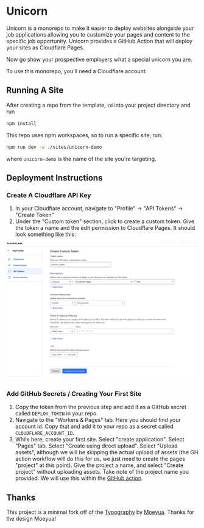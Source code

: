 # Unicorn

Unicorn is a monorepo to make it easier to deploy websites alongside your job applications allowing you to customize your pages and content to the specific job opportunity. Unicorn provides a GitHub Action that will deploy your sites as Cloudflare Pages.

Now go show your prospective employers what a special unicorn you are.

To use this monorepo, you'll need a Cloudflare account.

## Running A Site

After creating a repo from the template, `cd` into your project directory and run

```bash
npm install
```

This repo uses npm workspaces, so to run a specific site, run:

```bash
npm run dev -w ./sites/unicorn-demo
```

where `unicorn-demo` is the name of the site you're targeting.

## Deployment Instructions

### Create A Cloudflare API Key

1. In your Cloudflare account, navigate to "Profile" -> "API Tokens" -> "Create Token"
2. Under the "Custom token" section, click to create a custom token. Give the token a name and the edit permission to Cloudflare Pages. It should look something like this:

![custom token example screen](./assets/cloudflare_custom_token.png)

### Add GitHub Secrets / Creating Your First Site

1. Copy the token from the previous step and add it as a GitHub secret called `DEPLOY_TOKEN` in your repo.
2. Navigate to the "Workers & Pages" tab. Here you should find your account id. Copy that and add it to your repo as a secret called `CLOUDFLARE_ACCOUNT_ID`.
3. While here, create your first site. Select "create application". Select "Pages" tab. Select "Create using direct upload". Select "Upload assets", although we will be skipping the actual upload of assets (the GH action workflow will do this for us, we just need to create the pages "project" at this point). Give the project a name, and select "Create project" without uploading assets. Take note of the project name you provided. We will use this within the [GitHub action](./.github/workflows/publish.yml#L14).

## Thanks

This project is a minimal fork off of the [Typography](https://github.com/Moeyua/astro-theme-typography) by [Moeyua](https://github.com/Moeyua). Thanks for the design Moeyua!
